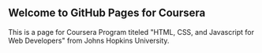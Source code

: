 ## Welcome to GitHub Pages for Coursera

This is a page for Coursera Program titeled "HTML, CSS, and Javascript for Web Developers" from Johns Hopkins University. 
